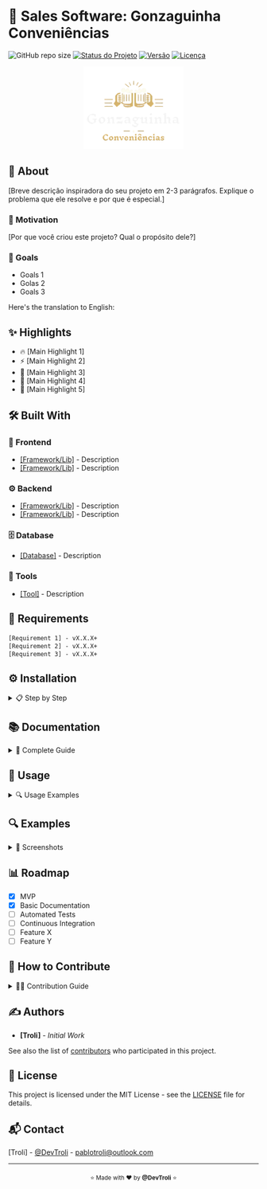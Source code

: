 # 🚀 Sales Software: Gonzaguinha Conveniências 

![GitHub repo size](https://img.shields.io/github/repo-size/DevTroli/Sales-Software)
[![Status do Projeto][status-shield]][status-url]
[![Versão][version-shield]][version-url]
[![Licença][license-shield]][license-url]

<p align="center">
  <img src="https://raw.githubusercontent.com/DevTroli/servidor_estaticos/refs/heads/main/logo_final.png" alt="Logo do Projeto" width="200">
</p>

## 📖 About

[Breve descrição inspiradora do seu projeto em 2-3 parágrafos. Explique o problema que ele resolve e por que é especial.]

### 🌟 Motivation

[Por que você criou este projeto? Qual o propósito dele?]

### 🎯 Goals

- Goals 1
- Golas 2
- Goals 3

Here's the translation to English:

## ✨ Highlights
- 🔥 [Main Highlight 1]
- ⚡ [Main Highlight 2]
- 🌈 [Main Highlight 3]
- 🔐 [Main Highlight 4]
- 📱 [Main Highlight 5]

## 🛠️ Built With
### 🎨 Frontend
* [[Framework/Lib]](link) - Description
* [[Framework/Lib]](link) - Description

### ⚙️ Backend
* [[Framework/Lib]](link) - Description
* [[Framework/Lib]](link) - Description

### 🗄️ Database
* [[Database]](link) - Description

### 🔧 Tools
* [[Tool]](link) - Description

## 🎯 Requirements
```text
[Requirement 1] - vX.X.X+
[Requirement 2] - vX.X.X+
[Requirement 3] - vX.X.X+
```

## ⚙️ Installation
<details>
<summary>📋 Step by Step</summary>

1. Clone the repository
```bash
git clone https://github.com/DevTroli/Sales-Software.git
```

2. Enter the directory
```bash
cd Sales-Software
```

3. Install dependencies
```bash
python -m venv .venv --clear
source .venv/bin/activate
pip -r install requirements.txt
```

4. Configure environment variables
```bash
python contrib/envGen.py
# Don't forget to add your database access to .env
```

5. Start the project
```bash
python manage.py makemigrations
python manage.py migrate
python manage.py runserver
```
</details>

## 📚 Documentation
<details>
<summary>📖 Complete Guide</summary>

### 🏗️ Project Structure
```
sales_software/                    
├── manage.py                     # Django's command-line utility for administrative tasks
├── requirements.txt              # List of Python dependencies for the project
├── .env                          # Environment variables configuration
├── .gitignore                    # Specifies which files Git should ignore
├── LICENSE                       # Project license details
├── railway.json                  # Railway.app deployment configuration
├── write_xlsx.py                 # Utility script for Excel file operations
│
├── setup/                       # Project configuration directory
│   ├── __init__.py              
│   ├── asgi.py                  # ASGI configuration for async web servers
│   ├── settings.py              # Main Django settings
│   ├── staging.py               # Staging environment specific settings
│   ├── urls.py                  # Main URL configuration
│   └── wsgi.py                  # WSGI configuration for web servers
│
├── comandas/                   # Orders/Tabs management application
│   ├── migrations/             # Database migrations for orders
│   ├── __init__.py             
│   ├── admin.py                
│   ├── apps.py                 
│   ├── models.py               # Data models for orders/tabs
│   ├── urls.py                 # URL patterns for orders/tabs
│   └── views.py                # View logic for orders/tabs
│
├── core/                      # Core functionality application
│   ├── migrations/            # Database migrations for core features
│   ├── __init__.py            
│   ├── admin.py               
│   ├── apps.py                
│   ├── models.py              # Core data models
│   ├── urls.py                # URL patterns for core features
│   └── views.py               # Core view logic
│
├── pdv/                      # Point of Sale (POS) application
│   ├── migrations/           # Database migrations for POS
│   ├── __init__.py           
│   ├── admin.py              
│   ├── apps.py               
│   ├── models.py             # POS data models
│   ├── urls.py               # URL patterns for POS
│   └── views.py              # POS view logic
│
├── produto/                  # Product management application
│   ├── migrations/           
│   ├── __init__.py           
│   ├── admin.py             
│   ├── apps.py               
│   ├── models.py             # Product data models
│   ├── urls.py               # URL patterns for products
│   └── views.py              # Product view logic
│
├── contrib/                  # Additional utilities and scripts
│   └── envGen.py             # Script to generate .env file with secure defaults
│
├── docs/                     # Project documentation files
│
├── static/                   # Static files (CSS, JavaScript, admin and etc...)
│   ├── css/                  # Stylesheets
│   ├── js/                   # JavaScript files
│   └── admin/                # Admin interface static files
│
├── staticfiles/              # Collected static files for production
│
├── templates/                 # HTML templates
│   ├── base.html              # Base template for inheritance
│   ├── includes/              # Reusable template parts
│   ├── registration/          # User authentication templates
│   ├── core/                  # Core feature templates
│   ├── produto/               # Product management templates
│   ├── pdv/                   # Point of Sale templates
│   └── comandas/              # Orders/Tabs templates
│
└── backups/                    # Database backup files
    ├── backup_file.dump       # PostgreSQL dump file
    └── backup_file.sql        # SQL backup file
```

</details>

## 📱 Usage
<details>
<summary>🔍 Usage Examples</summary>

### 💻 Basic Example
```[language]
// Basic code example
```

</details>

## 🔍 Examples
<details>
<summary>📸 Screenshots</summary>

### 🖥️ Desktop
![Desktop Screenshot](image_url)

### 📱 Mobile
![Mobile Screenshot](image_url)
</details>

## 📊 Roadmap
- [x] MVP
- [x] Basic Documentation
- [ ] Automated Tests
- [ ] Continuous Integration
- [ ] Feature X
- [ ] Feature Y

## 🤝 How to Contribute
<details>
<summary>👩‍💻 Contribution Guide</summary>

1. Fork or clone the project
2. Create your Feature Branch
```bash
git checkout -b feature/MyFeature
```

3. Commit your changes
```bash
git commit -m 'Add: MyFeature'
```

4. Push to the Branch
```bash
git push origin feature/MyFeature
```

5. Open a Pull Request

### 📝 Commit Conventions
- `Add:` New functionality
- `Update:` Functionality update
- `Fix:` Bug fix
- `Doc:` Documentation
- `Style:` Formatting
- `Refactor:` Code refactoring
- `Test:` Tests
</details>

## ✍️ Authors
* **[Troli]** - *Initial Work*

See also the list of [contributors](https://github.com/DevTroli/Sales-Software/contributors) who participated in this project.

## 📄 License
This project is licensed under the MIT License - see the [LICENSE](LICENSE) file for details.

## 📬 Contact
[Troli] - [@DevTroli]() - pablotroli@outlook.com

---

<p align="center">
  <sub>⭐ Made with ❤️ by <strong>@DevTroli</strong> ⭐</sub>
</p>

<!-- MARKDOWN LINKS & IMAGES -->
[status-shield]: https://img.shields.io/badge/status-ativo-success.svg
[status-url]: #
[version-shield]: https://img.shields.io/badge/version-1.0.0-blue.svg
[version-url]: #
[license-shield]: https://img.shields.io/badge/license-MIT-green.svg
[license-url]: #
